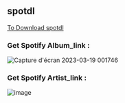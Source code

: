 ## spotdl

[To Download spotdl](https://github.com/spotDL/spotify-downloader)


### Get Spotify Album_link :
![Capture d'écran 2023-03-19 001746](https://user-images.githubusercontent.com/81537743/226145030-8031e764-a70c-45be-a2d1-57d39c25b524.png)

### Get Spotify Artist_link :
![image](https://user-images.githubusercontent.com/81537743/230629768-ee87f714-56e3-4671-b36e-3b6a2edf7327.png)
